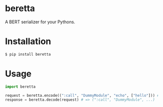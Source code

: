 beretta
=======

A BERT serializer for your Pythons.

# Installation

```bash
$ pip install beretta
```

# Usage

```python
import beretta

request = beretta.encode((":call", "DummyModule", "echo", ["hello"])) # => b'\x83h\x04d...'
response = beretta.decode(request) # => (":call", "DummyModule", ...)
```
